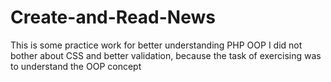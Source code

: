 # Create-and-Read-News
This is some practice work for better understanding PHP OOP
I did not bother about CSS and better validation, because the task of exercising was to understand the OOP concept
